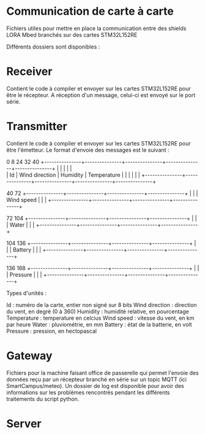 # Communication de carte à carte

Fichiers utiles pour mettre en place la communication entre des shields LORA Mbed branchés sur des cartes STM32L152RE

Différents dossiers sont disponibles :

# Receiver

Contient le code à compiler et envoyer sur les cartes STM32L152RE pour être le récepteur.
A réception d'un message, celui-ci est envoyé sur le port série.

# Transmitter

Contient le code à compiler et envoyer sur les cartes STM32L152RE pour être l'émetteur.
Le format d'envoie des messages est le suivant :

0				8								24				32				40
+---------------+---------------+---------------+---------------+---------------+
|				|								|				|				|				
|	  Id		|		Wind direction			|    Humidity	|  Temperature	|
|				|								|				|				|
+---------------+---------------+---------------+---------------+---------------+

40																72
+---------------+---------------+---------------+---------------+
|																|
|	  						Wind speed							| 
|																|
+---------------+---------------+---------------+---------------+

72																104
+---------------+---------------+---------------+---------------+
|																|
|	  						  Water								| 
|																|
+---------------+---------------+---------------+---------------+

104																136
+---------------+---------------+---------------+---------------+
|																|
|	  						 Battery							| 
|																|
+---------------+---------------+---------------+---------------+

136																168
+---------------+---------------+---------------+---------------+
|																|
|	  						 Pressure							| 
|																|
+---------------+---------------+---------------+---------------+


Types d'unités :

Id : numéro de la carte, entier non signé sur 8 bits
Wind direction : direction du vent, en degré (0 à 360)
Humidity : humidité relative, en pourcentage
Temperature : temperature en celcius
Wind speed : vitesse du vent, en km par heure
Water : pluviométrie, en mm
Battery : état de la batterie, en volt
Pressure : pression, en hectopascal

# Gateway 

Fichiers pour la machine faisant office de passerelle qui permet l'envoie des données reçu par un récepteur branché en série sur un topic MQTT (ici SmartCampus/meteo).
Un dossier de log est disponible pour avoir des informations sur les problèmes rencontrés pendant les différents traitements du script python.

# Server


